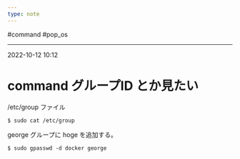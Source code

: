 ```yaml
---
type: note
---
```


#command #pop_os 

---
2022-10-12  10:12

# command グループID とか見たい

/etc/group ファイル

```shell
$ sudo cat /etc/group
```

george グループに hoge を追加する。

```shell
$ sudo gpasswd -d docker george
```